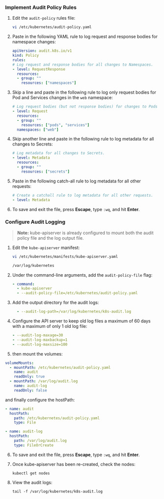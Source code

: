 
### Implement Audit Policy Rules

1.  Edit the  `audit-policy`  rules file:
    
    ```bash
    vi /etc/kubernetes/audit-policy.yaml
    ```
    
2.  Paste in the following YAML rule to log request and response bodies for namespace changes:
    
    ```yaml
    apiVersion: audit.k8s.io/v1
    kind: Policy
    rules:
    # Log request and response bodies for all changes to Namespaces.
    - level: RequestResponse
      resources:
      - group: ""
        resources: ["namespaces"]
    ```
    
3.  Skip a line and paste in the following rule to log only request bodies for Pod and Services changes in the  `web`  namespace:
    
    ```yaml
    # Log request bodies (but not response bodies) for changes to Pods and Services in the web Namespace.
    - level: Request
      resources:
      - group: ""
        resources: ["pods", "services"]
      namespaces: ["web"]
    ```
    
4.  Skip another line and paste in the following rule to log metadata for all changes to Secrets:
    
    ```yaml
    # Log metadata for all changes to Secrets.
    - level: Metadata
      resources:
      - group: ""
        resources: ["secrets"]
    ```
    
5.  Paste in the following catch-all rule to log metadata for all other requests:
    
    ```yaml
    # Create a catchall rule to log metadata for all other requests.
    - level: Metadata
    ```
    
6.  To save and exit the file, press  **Escape**, type  `:wq`, and hit  **Enter**.
    

### Configure Audit Logging

> **Note:**  kube-apiserver is already configured to mount both the audit policy file and the log output file.

1.  Edit the  `kube-apiserver`  manifest:
    
    ```bash
    vi /etc/kubernetes/manifests/kube-apiserver.yaml
    ```
    ```bash
    /var/log/kubernetes
    ```
2.  Under the command-line arguments, add the  `audit-policy-file`  flag:
    
    ```yaml
    - command:
      - kube-apiserver
      - --audit-policy-file=/etc/kubernetes/audit-policy.yaml
    ```
    
3.  Add the output directory for the audit logs:
    
    ```yaml
      - --audit-log-path=/var/log/kubernetes/k8s-audit.log
    ```
    
4.  Configure the API server to keep old log files a maximum of 60 days with a maximum of only 1 old log file:
    
    ```yaml
    - --audit-log-maxage=30
    - --audit-log-maxbackup=1
    - --audit-log-maxsize=100
    ```
5.  then mount the volumes:

```yaml
volumeMounts:
  - mountPath: /etc/kubernetes/audit-policy.yaml
    name: audit
    readOnly: true
  - mountPath: /var/log/audit.log
    name: audit-log
    readOnly: false
```
and finally configure the hostPath:
```yaml
- name: audit
  hostPath:
    path: /etc/kubernetes/audit-policy.yaml
    type: File

- name: audit-log
  hostPath:
    path: /var/log/audit.log
    type: FileOrCreate
```    
6.  To save and exit the file, press  **Escape**, type  `:wq`, and hit  **Enter**.
    
7.  Once kube-apiserver has been re-created, check the nodes:
    
    ```
    kubectl get nodes
    ```
    
8.  View the audit logs:
    
    ```
    tail -f /var/log/kubernetes/k8s-audit.log
    ```
